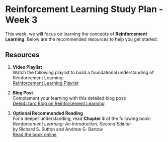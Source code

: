 # Reinforcement Learning Study Plan - Week 3

This week, we will focus on learning the concepts of **Reinforcement Learning**. Below are the recommended resources to help you get started:

## Resources

1. **Video Playlist**  
   Watch the following playlist to build a foundational understanding of Reinforcement Learning:  
   [Reinforcement Learning Playlist](https://youtube.com/playlist?list=PLZbbT5o_s2xoWNVdDudn51XM8lOuZ_Njv&si=OSFmMXa55tLCC5My)

2. **Blog Post**  
   Complement your learning with this detailed blog post:  
   [DeepLizard Blog on Reinforcement Learning](https://deeplizard.com/learn/video/nyjbcRQ-uQ8)

3. **Optional Recommended Reading**  
   For a deeper understanding, read **Chapter 3** of the following book:  
   _Reinforcement Learning: An Introduction, Second Edition_  
   by Richard S. Sutton and Andrew G. Bartow  
   [Read the book online](http://incompleteideas.net/book/RLbook2020.pdf)

